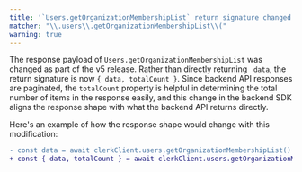 ```yaml
---
title: '`Users.getOrganizationMembershipList` return signature changed'
matcher: "\\.users\\.getOrganizationMembershipList\\("
warning: true
---
```


The response payload of `Users.getOrganizationMembershipList` was changed as part of the v5 release. Rather than directly returning ` data`, the return signature is now `{ data, totalCount }`. Since backend API responses are paginated, the `totalCount` property is helpful in determining the total number of items in the response easily, and this change in the backend SDK aligns the response shape with what the backend API returns directly.

Here's an example of how the response shape would change with this modification:

```diff
- const data = await clerkClient.users.getOrganizationMembershipList()
+ const { data, totalCount } = await clerkClient.users.getOrganizationMembershipList()
```
